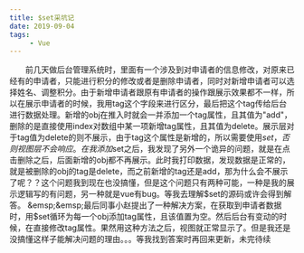 ```yaml
---
title: $set采坑记
date: 2019-09-04
tags: 
     - Vue
---
```


 &emsp;&emsp;前几天做后台管理系统时，里面有一个涉及到对申请者的信息修改，对原来已经有的申请者，只能进行积分的修改或者是删除申请者，同时对新增申请者可以选择姓名、调整积分。由于新增申请者跟原有申请者的操作跟展示效果都不一样，所以在展示申请者的时候，我用tag这个字段来进行区分，最后把这个tag传给后台进行数据处理。新增的obj在推入时就会一并添加一个tag属性，且其值为"add"，删除的是直接使用index对数组中某一项新增tag属性，且其值为delete。展示层对于tag值为delete的则不展示，由于tag这个属性是新增的，所以需要使用$set，否则视图层不会响应。在我添加$set之后，我发现了另外一个诡异的问题，就是在点击删除之后，后面新增的obj都不再展示。此时我打印数据，发现数据是正常的，就是被删除的obj的tag是delete，而之前新增的tag还是add，那为什么会不展示了呢？？这个问题我到现在也没搞懂，但是这个问题只有两种可能，一种是我的展示逻辑写的有问题，另一种就是vue有bug。等我去理解$set的源码或许会得到解答。
 &emsp;&emsp;最后同事小赵提出了一种解决方案，在获取到申请者数据时，用$set循环为每一个obj添加tag属性，且该值置为空。然后后台有变动的时候，在直接修改tag属性。果然用这种方法之后，视图就正常显示了。但是我还是没搞懂这样子能解决问题的理由。。。等我找到答案时再回来更新，未完待续
